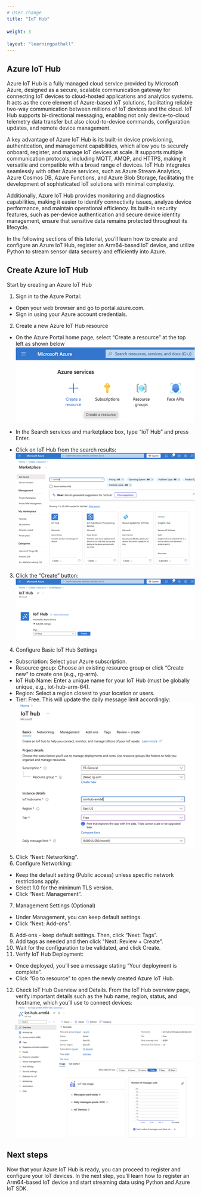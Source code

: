 ```yaml
---
# User change
title: "IoT Hub"

weight: 3

layout: "learningpathall"
---
```


## Azure IoT Hub
Azure IoT Hub is a fully managed cloud service provided by Microsoft Azure, designed as a secure, scalable communication gateway for connecting IoT devices to cloud-hosted applications and analytics systems. It acts as the core element of Azure-based IoT solutions, facilitating reliable two-way communication between millions of IoT devices and the cloud. IoT Hub supports bi-directional messaging, enabling not only device-to-cloud telemetry data transfer but also cloud-to-device commands, configuration updates, and remote device management.

A key advantage of Azure IoT Hub is its built-in device provisioning, authentication, and management capabilities, which allow you to securely onboard, register, and manage IoT devices at scale. It supports multiple communication protocols, including MQTT, AMQP, and HTTPS, making it versatile and compatible with a broad range of devices. IoT Hub integrates seamlessly with other Azure services, such as Azure Stream Analytics, Azure Cosmos DB, Azure Functions, and Azure Blob Storage, facilitating the development of sophisticated IoT solutions with minimal complexity.

Additionally, Azure IoT Hub provides monitoring and diagnostics capabilities, making it easier to identify connectivity issues, analyze device performance, and maintain operational efficiency. Its built-in security features, such as per-device authentication and secure device identity management, ensure that sensitive data remains protected throughout its lifecycle.

In the following sections of this tutorial, you’ll learn how to create and configure an Azure IoT Hub, register an Arm64-based IoT device, and utilize Python to stream sensor data securely and efficiently into Azure.

## Create Azure IoT Hub
Start by creating an Azure IoT Hub
1. Sign in to the Azure Portal:
* Open your web browser and go to portal.azure.com.
* Sign in using your Azure account credentials.

2. Create a new Azure IoT Hub resource
* On the Azure Portal home page, select “Create a resource” at the top left as shown below
![img1 alt-text#center](Figures/01.png)

* In the Search services and marketplace box, type “IoT Hub” and press Enter.
* Click on IoT Hub from the search results:
![img2 alt-text#center](Figures/02.png)

3. Click the “Create” button:
![img3 alt-text#center](Figures/03.png)

4. Configure Basic IoT Hub Settings
* Subscription: Select your Azure subscription.
* Resource group: Choose an existing resource group or click “Create new” to create one (e.g., rg-arm).
* IoT Hub Name: Enter a unique name for your IoT Hub (must be globally unique, e.g., iot-hub-arm-64).
* Region: Select a region closest to your location or users.
* Tier: Free. This will update the daily message limit accordingly:
![img4 alt-text#center](Figures/04.png)

5. Click “Next: Networking”.
6. Configure Networking:
* Keep the default setting (Public access) unless specific network restrictions apply.
* Select 1.0 for the minimum TLS version.
* Click “Next: Management”.
7. Management Settings (Optional)
* Under Management, you can keep default settings.
* Click “Next: Add-ons".
8. Add-ons - keep default settings. Then, click “Next: Tags”.
9. Add tags as needed and then click "Next: Review + Create".
10. Wait for the configuration to be validated, and click Create.
11. Verify IoT Hub Deployment:
* Once deployed, you’ll see a message stating “Your deployment is complete”.
* Click “Go to resource” to open the newly created Azure IoT Hub.
12. Check IoT Hub Overview and Details. From the IoT Hub overview page, verify important details such as the hub name, region, status, and hostname, which you’ll use to connect devices:
![img5 alt-text#center](Figures/05.png)

## Next steps
Now that your Azure IoT Hub is ready, you can proceed to register and configure your IoT devices. In the next step, you’ll learn how to register an Arm64-based IoT device and start streaming data using Python and Azure IoT SDK.